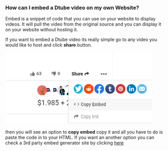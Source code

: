 ### How can I embed a Dtube video on my own Website?

Embed is a snippet of code that you can use on your website to display videos. It will pull the video from the original source and you can display it on your website without hosting it.

If you want to embed a Dtube video its really simple go to any video you would like to host and click **share** button.

<p align="left">
  <img src="docs/imgs/embed/6ireabC.png" />
</p>

then you will see an option to **copy embed** copy it and all you have to do is paste the code in to your HTML. If you want an another option you can check a 3rd party embed generator site by clicking [here](https://embed.tube/embed-code-generator/dtube/)
